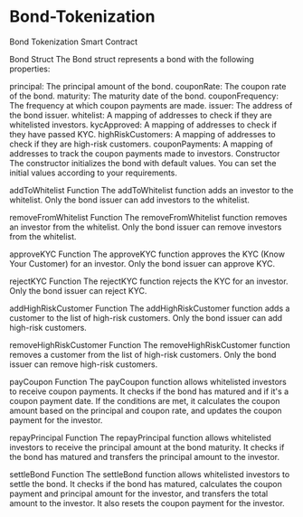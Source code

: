 # Bond-Tokenization
Bond Tokenization Smart Contract

Bond Struct
The Bond struct represents a bond with the following properties:

principal: The principal amount of the bond.
couponRate: The coupon rate of the bond.
maturity: The maturity date of the bond.
couponFrequency: The frequency at which coupon payments are made.
issuer: The address of the bond issuer.
whitelist: A mapping of addresses to check if they are whitelisted investors.
kycApproved: A mapping of addresses to check if they have passed KYC.
highRiskCustomers: A mapping of addresses to check if they are high-risk customers.
couponPayments: A mapping of addresses to track the coupon payments made to investors.
Constructor
The constructor initializes the bond with default values. You can set the initial values according to your requirements.

addToWhitelist Function
The addToWhitelist function adds an investor to the whitelist. Only the bond issuer can add investors to the whitelist.

removeFromWhitelist Function
The removeFromWhitelist function removes an investor from the whitelist. Only the bond issuer can remove investors from the whitelist.

approveKYC Function
The approveKYC function approves the KYC (Know Your Customer) for an investor. Only the bond issuer can approve KYC.

rejectKYC Function
The rejectKYC function rejects the KYC for an investor. Only the bond issuer can reject KYC.

addHighRiskCustomer Function
The addHighRiskCustomer function adds a customer to the list of high-risk customers. Only the bond issuer can add high-risk customers.

removeHighRiskCustomer Function
The removeHighRiskCustomer function removes a customer from the list of high-risk customers. Only the bond issuer can remove high-risk customers.

payCoupon Function
The payCoupon function allows whitelisted investors to receive coupon payments. It checks if the bond has matured and if it's a coupon payment date. If the conditions are met, it calculates the coupon amount based on the principal and coupon rate, and updates the coupon payment for the investor.

repayPrincipal Function
The repayPrincipal function allows whitelisted investors to receive the principal amount at the bond maturity. It checks if the bond has matured and transfers the principal amount to the investor.

settleBond Function
The settleBond function allows whitelisted investors to settle the bond. It checks if the bond has matured, calculates the coupon payment and principal amount for the investor, and transfers the total amount to the investor. It also resets the coupon payment for the investor.
